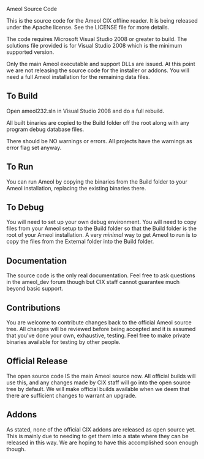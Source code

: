 Ameol Source Code

This is the source code for the Ameol CIX offline reader. It is being
released under the Apache license. See the LICENSE file for more details.

The code requires Microsoft Visual Studio 2008 or greater to build. The
solutions file provided is for Visual Studio 2008 which is the minimum
supported version.

Only the main Ameol executable and support DLLs are issued. At this point
we are not releasing the source code for the installer or addons. You will
need a full Ameol installation for the remaining data files.


To Build
--------
Open ameol232.sln in Visual Studio 2008 and do a full rebuild.

All built binaries are copied to the Build folder off the root along with
any program debug database files.

There should be NO warnings or errors. All projects have the warnings as
error flag set anyway.

To Run
------
You can run Ameol by copying the binaries from the Build folder to your
Ameol installation, replacing the existing binaries there.

To Debug
--------
You will need to set up your own debug environment. You will need to copy
files from your Ameol setup to the Build folder so that the Build folder
is the root of your Ameol installation. A very *minimal* way to get Ameol
to run is to copy the files from the External folder into the Build folder.

Documentation
-------------
The source code is the only real documentation. Feel free to ask questions
in the ameol_dev forum though but CIX staff cannot guarantee much beyond
basic support.

Contributions
-------------
You are welcome to contribute changes back to the official Ameol source
tree. All changes will be reviewed before being accepted and it is assumed
that you've done your own, exhaustive, testing. Feel free to make private
binaries available for testing by other people.

Official Release
----------------
The open source code IS the main Ameol source now. All official builds
will use this, and any changes made by CIX staff will go into the open
source tree by default. We will make official builds available when we deem
that there are sufficient changes to warrant an upgrade.

Addons
------
As stated, none of the official CIX addons are released as open source yet.
This is mainly due to needing to get them into a state where they can be
released in this way. We are hoping to have this accomplished soon enough
though.

